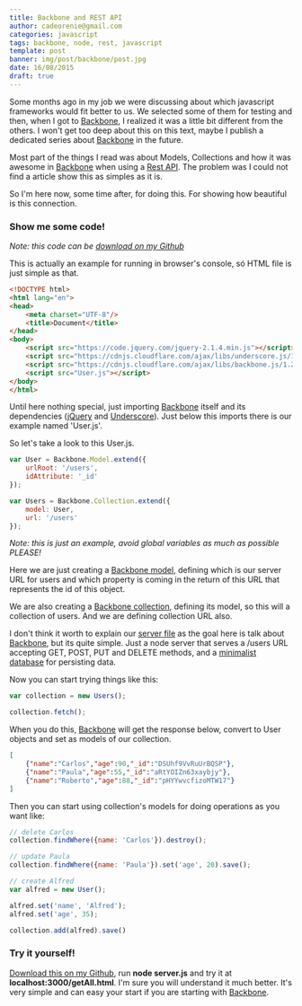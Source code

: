 ```yaml
---
title: Backbone and REST API
author: cadeorenie@gmail.com
categories: javascript
tags: backbone, node, rest, javascript
template: post
banner: img/post/backbone/post.jpg
date: 16/08/2015
draft: true
---
```


Some months ago in my job we were discussing about which javascript frameworks would fit better to us. We selected some of them for testing and then, when I got to [Backbone], I realized it was a little bit different from the others. I won't get too deep about this on this text, maybe I publish a dedicated series about [Backbone] in the future.

Most part of the things I read was about Models, Collections and how it was awesome in [Backbone] when using a [Rest API][Rest]. The problem was I could not find a article show this as simples as it is.

So I'm here now, some time after, for doing this. For showing how beautiful is this connection.

### Show me some code!

*Note: this code can be [download on my Github](https://github.com/renie/backbone-node-sample)*

This is actually an example for running in browser's console, só HTML file is just simple as that.

```html
<!DOCTYPE html>
<html lang="en">
<head>
	<meta charset="UTF-8"/>
	<title>Document</title>
</head>
<body>
	<script src="https://code.jquery.com/jquery-2.1.4.min.js"></script>
	<script src="https://cdnjs.cloudflare.com/ajax/libs/underscore.js/1.8.3/underscore-min.js"></script>
	<script src="https://cdnjs.cloudflare.com/ajax/libs/backbone.js/1.2.1/backbone-min.js"></script>
	<script src="User.js"></script>
</body>
</html>
```

Until here nothing special, just importing [Backbone] itself and its dependencies ([jQuery] and [Underscore]). Just below this imports there is our example named 'User.js'.

So let's take a look to this User.js.

```javascript
var User = Backbone.Model.extend({
	urlRoot: '/users',
	idAttribute: '_id'
});

var Users = Backbone.Collection.extend({
	model: User,
	url: '/users'
});
```

*Note: this is just an example, avoid global variables as much as possible PLEASE!*

Here we are just creating a [Backbone model](http://backbonejs.org/#Model), defining which is our server URL for users and which property is coming in the return of this URL that represents the id of this object.

We are also creating a [Backbone collection](http://backbonejs.org/#Collection), defining its model, so this will a collection of users. And we are defining collection URL also.

I don't think it worth to explain our [server file](https://github.com/renie/backbone-node-sample/blob/master/server.js) as the goal here is talk about [Backbone], but its quite simple. Just a node server that serves a /users URL accepting GET, POST, PUT and DELETE methods, and a [minimalist database](https://github.com/louischatriot/nedb) for persisting data.

Now you can start trying things like this:

```javascript
var collection = new Users();

collection.fetch();
```

When you do this, [Backbone] will get the response below, convert to User objects and set as models of our collection.
```json
[
	{"name":"Carlos","age":90,"_id":"DSUhf9VvRuUrBQSP"},
	{"name":"Paula","age":55,"_id":"aRtYOIZn63xaybjy"},
	{"name":"Roberto","age":88,"_id":"pHYYwvcfizoMTW17"}
]

``` 

Then you can start using collection's models for doing operations as you want like:


```javascript
// delete Carlos
collection.findWhere({name: 'Carlos'}).destroy();

// update Paula
collection.findWhere({name: 'Paula'}).set('age', 20).save();

// create Alfred
var alfred = new User();

alfred.set('name', 'Alfred');
alfred.set('age', 35);

collection.add(alfred).save()
```

### Try it yourself!

[Download this on my Github](https://github.com/renie/backbone-node-sample), run **node server.js** and try it at **localhost:3000/getAll.html**. I'm sure you will understand it much better. It's very simple and can easy your start if you are starting with [Backbone].





[jQuery]: https://jquery.com/
[Underscore]: http://underscorejs.org/
[Backbone]: http://backbonejs.org/
[Rest]: https://en.wikipedia.org/wiki/Representational_state_transfer